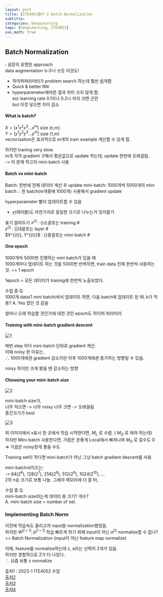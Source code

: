 ```yaml
---
layout: post
title: [ITE4053]07-2 Batch Normalization
subtitle: 
categories: DeepLearning
tags: [DeepLearning, ITE4053]
use_math: true
---
```


## Batch Normalization
: 굉장히 유명한 approach   
data augmentation 누구나 쓰듯 이것도!

- 하이퍼파라미터가 problem search 하는데 훨씬 쉽게함   
- Quick & better NN
- hyperparameter에따른 결과 차이 크지 않게 함.   
ex\) learning rate 0.1이나 0.2나 차이 크면 곤란   
but 이것 넣으면 차이 감소   

#### What is batch?
$X = [x^{1}  x^{2}  x^{3}   ...   x^{m} ]$ size (n,m)   
$Y = [y^{1}  y^{2}  y^{3}   ...   y^{m} ]$ size (1,m)   
vectorization은 효과적으로 m개의 train example 계산할 수 있게 함.

하지만 traning very slow.   
m개 각각 gradient 구해서 평균값으로 update 하는데, update 한번에 오래걸림.   
-> 이 문제 막고자 mini-batch 사용

#### Batch vs mini-batch
Batch: 한번에 전체 데이터 계산 후 update
mini-batch: 1000개씩 5000개의 mini batch 
$\therefore$ 한 batch(m개중에 1000개) 사용해서 gradient update

hyperparameter 빨리 업데이트할 수 있음

+ y(레이블)도 마찬가지로 동일한 크기로 나누는거 잊지말기

표기 알아두기
$x^{(i)}$ : ()소괄호는 training #   
$z^{[l]}$ : []대괄호는 layer #   
$X^{\{t}}, Y^{\{t}}$ : {}중괄호는 mini-batch #


#### One epoch
1000개씩 5000번 진행하는 mini batch가 있을 때   
1000개마다 업데이트 하는 것을 5000번 반복하면, train data 전체 한번씩 사용하는 것. => 1 epoch   

1epoch = 모든 데이터가 traning에 한번씩 노출되었다.

수업 중 Q.   
1000개 data(1 mini batch)써서 업데이트 하면, 다음 batch에 업데이트 된 W, b가 적용?
A. Yes 였던 것 같음

얼마나 오래 학습할 것인가에 대한 것인 epoch도 하이퍼 파라미터

#### Training with mini-batch gradient descent
![1][1]  

매번 step 마다 mini-batch 단위로 gradient 계산.    
이때 noisy 한 이유는,    
$\therefore$ 1000개에겐 gradient 감소지만 이후 1000개에겐 증가하는 방향일 수 있음.

noisy 하지만 크게 봤을 땐 감소하는 방향

#### Choosing your mini-batch size

![2][2]  

mini-batch size가,    
너무 작으면 -> 너무 noisy
너무 크면 -> 오래걸림    
중간크기가 best

![3][3]  

위 이미지에서 x표시 한 곳에서 학습 시작한다면, $M_{L}$ 로 수렴. ( $M_{G}$ 로 와야 하는데)   
하지만 Mini-batch 사용한다면, 가끔은 운좋게 Local에서 빠져나와  $M_{G}$ 로 갈수도 O
=> 가끔은 noisy한게 좋을 수도

Training set이 작다면 mini-batch가 아닌 그냥 batch gradient descent를 사용.   

mini-batch사이즈는:   
-> 64($2^{6}$), 128($2^{7}$), 256($2^{8}$), 512($2^{9}$), 1024($2^{10}$), ...   
2의 n승 크기로 보통 나눔. 
그래야 메모리에 더 잘 fit,   



수업 중 Q.   
mini-batch size라는게 데이터 총 크기? 개수?   
A. mini-batch size = number of set.


### Implementing Batch Norm
이전에 학습속도 올리고자 input을 normalization했었음.   
하지만 $W^{[l+1]}, b^{[l+1]}$ 학습 빠르게 하기 위해
input이 아닌 $a^{[l]}$ normalize할 수 없나?   
=> Batch Normalization (input이 아닌 feature map normalize)

이때, feature를 normalize하는데 z, a라는 선택지 2개가 있음.   
하지만 경험적으로 Z가 더 나았다.   
$\therefore$ 요즘 보통 z normalize  

















[1]: https://github.com/yoominlee/img/blob/main/2023-03-27-Ch07_1Problem%20Settings/1.jpg?raw=true
[2]: https://github.com/yoominlee/img/blob/main/2023-03-27-Ch07_1Problem%20Settings/2.jpg?raw=true
[3]: https://github.com/yoominlee/img/blob/main/2023-03-27-Ch07_1Problem%20Settings/3.jpg?raw=true
[4]: https://github.com/yoominlee/img/blob/main/2023-03-27-Ch07_1Problem%20Settings/4.jpg?raw=true
[5]: https://github.com/yoominlee/img/blob/main/2023-03-27-Ch07_1Problem%20Settings/5.jpg?raw=true
[6]: https://github.com/yoominlee/img/blob/main/2023-03-27-Ch07_1Problem%20Settings/6.jpg?raw=true
[7]: https://github.com/yoominlee/img/blob/main/2023-03-27-Ch07_1Problem%20Settings/7.jpg?raw=true
[8]: https://github.com/yoominlee/img/blob/main/2023-03-27-Ch07_1Problem%20Settings/8.jpg?raw=true



출처1 : 2023-1 ITE4052 수업  
[출처2](https://lsjsj92.tistory.com/391)   
[출처3](https://simsim231.tistory.com/93)   
[출처4](https://light-tree.tistory.com/125)   






